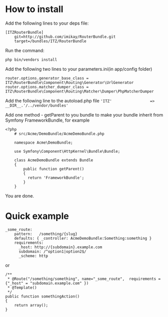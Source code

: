 How to install
==============
  Add the following lines to your deps file:
      
    [ITZRouterBundle]    
        git=http://github.com/imikay/RouterBundle.git
        target=/bundles/ITZ/RouterBundle

  Run the command:
    
    php bin/vendors install

  Add the following two lines to your parameters.ini(in app/config folder)  

    router.options.generator_base_class = ITZ\RouterBundle\Component\Routing\Generator\UrlGenerator
    router.options.matcher_dumper_class = ITZ\RouterBundle\Component\Routing\Matcher\Dumper\PhpMatcherDumper

  Add the following line to the autoload.php file
    ```'ITZ'                 => __DIR__.'/../vendor/bundles'```
      
  Add one method - getParent to you bundle to make your bundle inherit from Symfony FrameworkBundle, for example

    <?php
        # src/Acme/DemoBundle/AcmeDemoBundle.php

        namespace Acme\DemoBundle;

        use Symfony\Component\HttpKernel\Bundle\Bundle;

        class AcmeDemoBundle extends Bundle
        {
            public function getParent()
            {
              return 'FrameworkBundle';
            }
        }
  
  You are done.
    
Quick example
=============

	_some_route:
		pattern:   /something/{slug}
		defaults: { _controller: AcmeDemoBundle:Something:something }
		requirements:
		  _host: http://{subdomain}.example.com
		  subdomain: /^option1|option2$/
		  _scheme: http

  or

    /**
     * @Route("/something/something", name="_some_route",  requirements = {"_host" = "subdomain.example.com" })
     * @Template()
     */
    public function somethingAction()
    {
        return array();
    }

